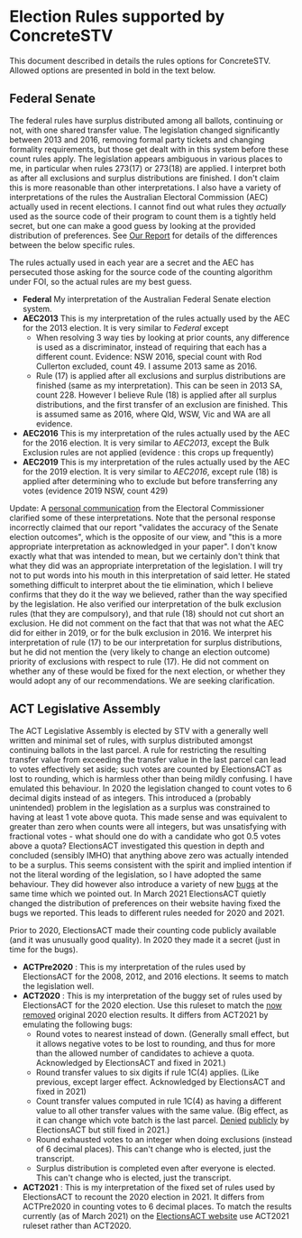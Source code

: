 # Election Rules supported by ConcreteSTV

This document described in details the rules options for ConcreteSTV. Allowed options are presented in bold
in the text below.

## Federal Senate

The federal rules have
surplus distributed among all ballots, continuing or not, with one shared transfer value. The legislation changed
significantly between 2013 and 2016, removing formal party tickets and changing formality
requirements, but those get dealt with in this system before these count rules apply. The legislation
appears ambiguous in various places to me, in particular when rules 273(17) or 273(18) are
applied. I interpret both as after all exclusions and surplus distributions are finished. I don't
claim this is more reasonable than other interpretations. I also have a variety of
interpretations of the rules the Australian Electoral Commission (AEC) actually used in recent
elections. I cannot find out what rules they _actually_ used as the source code of their
program to count them is a tightly held secret, but one can make a good guess by looking
at the provided distribution of preferences. See [Our Report](reports/RecommendedAmendmentsSenateCountingAndScrutiny.pdf) for
details of the differences between the below specific rules.

The rules actually used in each year are a secret and the AEC has persecuted those
asking for the source code of the counting algorithm under FOI, so the actual rules are my best guess.

- **Federal** My interpretation of the Australian Federal Senate election system.
- **AEC2013** This is my interpretation of the rules actually used by the AEC for the 2013 election.
  It is very similar to *Federal* except
  - When resolving 3 way ties by looking at prior counts, any difference is used as a discriminator,
          instead of requiring that each has a different count. Evidence: NSW 2016, special count
          with Rod Cullerton excluded, count 49. I assume 2013 same as 2016.
  - Rule (17) is applied after all exclusions and surplus distributions are finished (same as my interpretation).
    This can be seen in 2013 SA, count 228. However I believe Rule (18) is applied after all surplus distributions, and the first transfer 
    of an exclusion are finished. This is assumed  same as 2016, where Qld, WSW, Vic and WA are all evidence.
- **AEC2016** This is my interpretation of the rules actually used by the AEC for the 2016 election.
  It is very similar to *AEC2013*, except the Bulk Exclusion rules are not applied (evidence : this crops
  up frequently)
- **AEC2019** This is my interpretation of the rules actually used by the AEC for the 2019 election.
  It is very similar to *AEC2016*, except rule (18) is applied after determining who to exclude but
  before transferring any votes (evidence 2019 NSW, count 429)
  
Update: A [personal communication](reports/RecommendedAmendmentsSenateCountingAndScrutinyResponse/18_10_2021_-_Dr_Andrew_Conway_and_Prof._Vanessa_teague_-_Senate_Counting_and_Scrutiny.pdf) 
from the Electoral Commissioner clarified some of these interpretations. Note that the personal response
incorrectly claimed that our report "validates the accuracy of the Senate election outcomes", which is the 
opposite of our view, and "this is a more appropriate interpretation as acknowledged in your paper". I don't
know exactly what that was intended to mean, but we certainly don't think that what they did was an appropriate interpretation
of the legislation. I will try not to put words into his mouth in this interpretation of said letter.
He stated something difficult to interpret about the tie elimination, which I believe confirms that
they do it the way we believed, rather than the way specified by the legislation. 
He also verified our interpretation of the bulk exclusion rules (that they are compulsory),
and that rule (18) should not cut short an exclusion. He did not comment on the fact that that was not
what the AEC did for either in 2019, or for the bulk exclusion in 2016. We interpret his interpretation
of rule (17) to be our interpretation for surplus distributions, but he did not mention the (very likely to
change an election outcome) priority of exclusions with respect to rule (17). He did not comment on whether
any of these would be fixed for the next election, or whether they would adopt any of our recommendations. We are
seeking clarification. 

## ACT Legislative Assembly

The ACT Legislative Assembly is elected by STV with a generally well written and minimal
set of rules, with surplus distributed amongst continuing ballots in the last parcel.
A rule for restricting the resulting transfer value from exceeding the transfer value in the
last parcel can lead to votes effectively set aside; such votes are counted by ElectionsACT
as lost to rounding, which is harmless other than being mildly confusing. I have emulated
this behaviour.
In 2020 the legislation changed to count votes to 6 decimal digits instead of
as integers. This introduced a (probably unintended) problem in the legislation as a surplus
was constrained to having at least 1 vote above quota. This made sense and was equivalent to
greater than zero when counts were all integers, but was unsatisfying with fractional votes - what
should one do with a candidate who got 0.5 votes above a quota? ElectionsACT investigated this
question in depth and concluded (sensibly IMHO) that anything above zero was actually intended to be a surplus.
This seems consistent with the spirit and implied intention if not the literal wording of the legislation, so I have
adopted the same behaviour. They did however also introduce a variety of new [bugs](reports/2020%20Errors%20In%20ACT%20Counting.pdf)
at the same time which we pointed out. In March 2021 ElectionsACT quietly changed the distribution of preferences on their
website having fixed the bugs we reported. This leads to different rules needed for 2020 and 2021.

Prior to 2020, ElectionsACT made their counting code publicly available (and it was unusually good quality).
In 2020 they made it a secret (just in time for the bugs).

- **ACTPre2020** : This is my interpretation of the rules used by ElectionsACT for the 2008, 2012, and 2016
  elections. It seems to match the legislation well.
- **ACT2020** : This is my interpretation of the buggy set of rules used by ElectionsACT for the 2020 election.
  Use this ruleset to match the [now removed](https://web.archive.org/web/20201127025950/https://www.elections.act.gov.au/elections_and_voting/2020_legislative_assembly_election/distribution-of-preferences-2020) original 2020 election results.
  It differs from ACT2021 by emulating the following bugs:
  * Round votes to nearest instead of down. (Generally small effect, but it allows negative votes to be lost to rounding, and thus for more than the allowed number of candidates to achieve a quota. Acknowledged by ElectionsACT and fixed in 2021.)
  * Round transfer values to six digits if rule 1C(4) applies. (Like previous, except larger effect. Acknowledged by ElectionsACT and fixed in 2021)
  * Count transfer values computed in rule 1C(4) as having a different value to all other transfer values with the same value. (Big effect, as it can change which vote batch is the last parcel. 
    [Denied](https://www.elections.act.gov.au/__data/assets/pdf_file/0011/1696160/Letter-to-V-Teague-30-Nov-2020_Redacted.pdf) [publicly](https://www.hansard.act.gov.au/hansard/2021/comms/jacs01a.pdf) by ElectionsACT but still fixed in 2021.)
  * Round exhausted votes to an integer when doing exclusions (instead of 6 decimal places). This can't change who is elected, just the transcript.
  * Surplus distribution is completed even after everyone is elected. This can't change who is elected, just the transcript.
- **ACT2021** : This is my interpretation of the fixed set of rules used by ElectionsACT to recount the 2020 election in 2021.
  It differs from ACTPre2020 in counting votes to 6 decimal places. To match the results currently (as of March 2021) on the
  [ElectionsACT website](https://www.elections.act.gov.au/elections_and_voting/2020_legislative_assembly_election/distribution-of-preferences-2020)
  use ACT2021 ruleset rather than ACT2020.